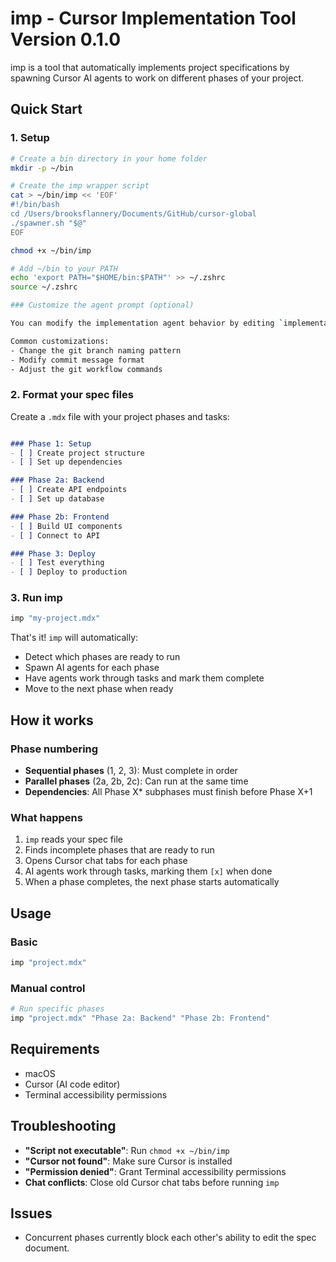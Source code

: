 # imp - Cursor Implementation Tool **Version 0.1.0**

imp is a tool that automatically implements project specifications by spawning Cursor AI agents to work on different phases of your project.

## Quick Start

### 1. Setup

```bash
# Create a bin directory in your home folder
mkdir -p ~/bin

# Create the imp wrapper script
cat > ~/bin/imp << 'EOF'
#!/bin/bash
cd /Users/brooksflannery/Documents/GitHub/cursor-global
./spawner.sh "$@"
EOF

chmod +x ~/bin/imp

# Add ~/bin to your PATH
echo 'export PATH="$HOME/bin:$PATH"' >> ~/.zshrc
source ~/.zshrc

### Customize the agent prompt (optional)

You can modify the implementation agent behavior by editing `implementation_agent_prompt.txt`. For example, to change the git workflow:

Common customizations:
- Change the git branch naming pattern
- Modify commit message format
- Adjust the git workflow commands
```

### 2. Format your spec files

Create a `.mdx` file with your project phases and tasks:

```markdown

### Phase 1: Setup
- [ ] Create project structure
- [ ] Set up dependencies

### Phase 2a: Backend
- [ ] Create API endpoints
- [ ] Set up database

### Phase 2b: Frontend
- [ ] Build UI components
- [ ] Connect to API

### Phase 3: Deploy
- [ ] Test everything
- [ ] Deploy to production
```

### 3. Run imp

```bash
imp "my-project.mdx"
```

That's it! `imp` will automatically:
- Detect which phases are ready to run
- Spawn AI agents for each phase
- Have agents work through tasks and mark them complete
- Move to the next phase when ready

## How it works

### Phase numbering
- **Sequential phases** (1, 2, 3): Must complete in order
- **Parallel phases** (2a, 2b, 2c): Can run at the same time
- **Dependencies**: All Phase X* subphases must finish before Phase X+1

### What happens
1. `imp` reads your spec file
2. Finds incomplete phases that are ready to run
3. Opens Cursor chat tabs for each phase
4. AI agents work through tasks, marking them `[x]` when done
5. When a phase completes, the next phase starts automatically

## Usage

### Basic
```bash
imp "project.mdx"
```

### Manual control
```bash
# Run specific phases
imp "project.mdx" "Phase 2a: Backend" "Phase 2b: Frontend"
```

## Requirements

- macOS
- Cursor (AI code editor)
- Terminal accessibility permissions

## Troubleshooting

- **"Script not executable"**: Run `chmod +x ~/bin/imp`
- **"Cursor not found"**: Make sure Cursor is installed
- **"Permission denied"**: Grant Terminal accessibility permissions
- **Chat conflicts**: Close old Cursor chat tabs before running `imp`

## Issues
- Concurrent phases currently block each other's ability to edit the spec document.
